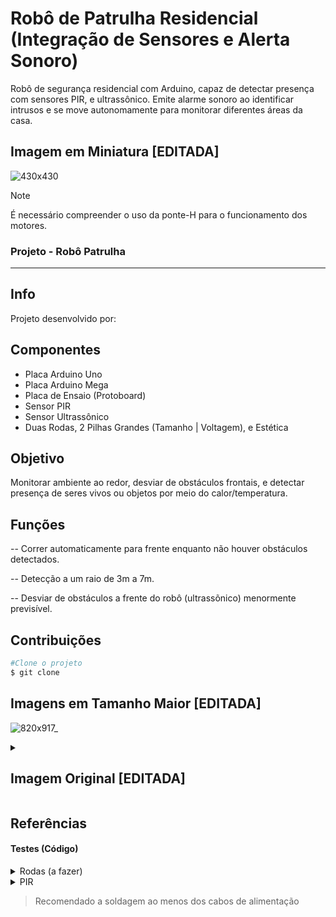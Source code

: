 # Robô de Patrulha Residencial (Integração de Sensores e Alerta Sonoro)
Robô de segurança residencial com Arduino, capaz de detectar presença com sensores PIR, e ultrassônico. Emite alarme sonoro ao identificar intrusos e se move autonomamente para monitorar diferentes áreas da casa.
<h2> Imagem em Miniatura [EDITADA] </h2>

![430x430](https://github.com/user-attachments/assets/3fcf40a7-da7c-41e9-9e30-e49a3ae93f52)



>[!Note]
> É necessário compreender o uso da ponte-H para o funcionamento dos motores.

 
 ### Projeto - Robô Patrulha
---
 ## Info

 Projeto desenvolvido por:

 ## Componentes

 - Placa Arduino Uno 
 - Placa Arduino Mega
 - Placa de Ensaio (Protoboard)
 - Sensor PIR
 - Sensor Ultrassônico
 - Duas Rodas, 2 Pilhas Grandes (Tamanho | Voltagem), e Estética

 ## Objetivo

 Monitorar ambiente ao redor, desviar de obstáculos frontais, e detectar presença de seres vivos ou objetos por meio do calor/temperatura.

 ## Funções

 -- Correr automaticamente para frente enquanto não houver obstáculos detectados.
 
 -- Detecção a um raio de 3m a 7m.
 
 -- Desviar de obstáculos a frente do robô (ultrassõnico) menormente previsível.

 ## Contribuições

 ``` bash
 #Clone o projeto
 $ git clone

```

<h2> Imagens em Tamanho Maior [EDITADA]</h2>

![820x917_](https://github.com/user-attachments/assets/74cfa81d-6869-4b4c-a858-b1584da04868)

<details>
  <summary>
<h2> Imagem Original [EDITADA] </h2> </summary>

![Foto do robô (Editada) (2)](https://github.com/user-attachments/assets/25fde635-f954-4c63-bb62-54488ad9be7c)

</details>

 ## Referências





#### Testes (Código)
<details> <!-- Permite o uso de uma seção interativa -->
  
<summary> Rodas (a fazer) </summary> <!-- Título da Seção Interativa -->
<h1> Teste das Rodas </h1>
<h2> C++ </h2>

 ~~~C++

void setup() {
}
~~~
</details> <!-- Identifica Final da Seção Interativa -->

<details>
<summary> PIR </summary>
<h1> Teste do Sensor PIR</h1>
<h2> C++ </h2>
  
~~~C++

/* Código - Teste - PIR 
Produzido para:
 
-- Melhor configuração da sensibilidade
-- Calibração do Sensor
-- Análise de erros físicos ou bugs */

#define PIR 2
#define LED 3



void setup() {
	pinMode(PIR, INPUT);
	pinMode(LED, OUTPUT);
	Serial.begin(9600);
	
	
}	

void loop() {
	if (digitalRead(PIR == HIGH)) {
		digitalWrite(LED, HIGH);
	} else {
		digitalWrite(LED, LOW);
	}
	
	Serial.write("Algo quente ou alguém próximo a máquina");
}
~~~
</details>

> Recomendado a soldagem ao menos dos cabos de alimentação
> 
